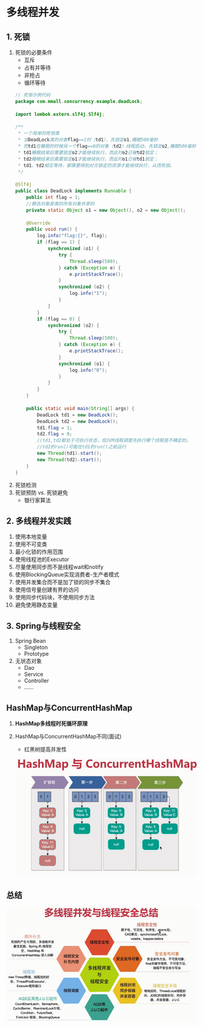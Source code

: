 # 多线程并发

## 1. 死锁

1. 死锁的必要条件
    - 互斥
    - 占有并等待
    - 非抢占
    - 循环等待
    ```java
    // 死锁示例代码
    package com.mmall.concurrency.example.deadLock;
    
    import lombok.extern.slf4j.Slf4j;
    
    /**
     * 一个简单的死锁类
     * 当DeadLock类的对象flag==1时（td1），先锁定o1,睡眠500毫秒
     * 而td1在睡眠的时候另一个flag==0的对象（td2）线程启动，先锁定o2,睡眠500毫秒
     * td1睡眠结束后需要锁定o2才能继续执行，而此时o2已被td2锁定；
     * td2睡眠结束后需要锁定o1才能继续执行，而此时o1已被td1锁定；
     * td1、td2相互等待，都需要得到对方锁定的资源才能继续执行，从而死锁。
     */
    
    @Slf4j
    public class DeadLock implements Runnable {
        public int flag = 1;
        //静态对象是类的所有对象共享的
        private static Object o1 = new Object(), o2 = new Object();
    
        @Override
        public void run() {
            log.info("flag:{}", flag);
            if (flag == 1) {
                synchronized (o1) {
                    try {
                        Thread.sleep(500);
                    } catch (Exception e) {
                        e.printStackTrace();
                    }
                    synchronized (o2) {
                        log.info("1");
                    }
                }
            }
            if (flag == 0) {
                synchronized (o2) {
                    try {
                        Thread.sleep(500);
                    } catch (Exception e) {
                        e.printStackTrace();
                    }
                    synchronized (o1) {
                        log.info("0");
                    }
                }
            }
        }
    
        public static void main(String[] args) {
            DeadLock td1 = new DeadLock();
            DeadLock td2 = new DeadLock();
            td1.flag = 1;
            td2.flag = 0;
            //td1,td2都处于可执行状态，但JVM线程调度先执行哪个线程是不确定的。
            //td2的run()可能在td1的run()之前运行
            new Thread(td1).start();
            new Thread(td2).start();
        }
    }

    ```
1. 死锁检测
1. 死锁预防 vs. 死锁避免
    - 银行家算法

## 2. 多线程并发实践

1. 使用本地变量
2. 使用不可变类
3. 最小化锁的作用范围
4. 使用线程池的Executor
5. 尽量使用同步而不是线程wait和notify
6. 使用BlockingQueue实现消费者-生产者模式
7. 使用并发集合而不是加了锁的同步不集合
8. 使用信号量创建有界的访问
9. 使用同步代码块，不使用同步方法
10. 避免使用静态变量

## 3. Spring与线程安全

1. Spring Bean
    - Singleton
    - Prototype
1. 无状态对象
    - Dao
    - Service
    - Controller
    - ......

## HashMap与ConcurrentHashMap

1. **HashMap多线程时死循环原理**
1. HashMap与ConcurrentHashMap不同(面试)
    - 红黑树提高并发性
    
   ![HashMap](./img/hashmap.png)
   
   
## 总结

![总结](./img/总结.png)        